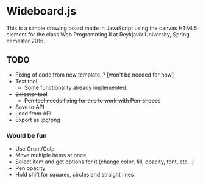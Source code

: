# Wideboard.js

This is a simple drawing board made in JavaScript using the canvas HTML5 element for the class Web Programming II at Reykjavík University, Spring cemester 2016.

## TODO

* ~~Fixing of code from new template..?~~ [won't be needed for now]
* Text tool
	* Some functionality already implemented.
* ~~Selector tool~~
	* ~~Pen tool needs fixing for this to work with Pen-shapes~~
* ~~Save to API~~
* ~~Load from API~~
* Export as jpg/png

### Would be fun

* Use Grunt/Gulp
* Move multiple items at once
* Select item and get options for it (change color, fill, opacity, font, etc...)
* Pen opacity
* Hold shift for squares, circles and straight lines
